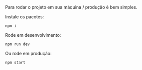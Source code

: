 Para rodar o projeto em sua máquina / produção é bem simples.

Instale os pacotes:
```
npm i
```
Rode em desenvolvimento:
```
npm run dev
```
Ou rode em produção:
```
npm start
```
